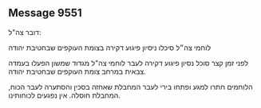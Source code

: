 ## Message 9551

דובר צה"ל:

לוחמי צה״ל סיכלו ניסיון פיגוע דקירה בצומת העוקפים שבחטיבת יהודה

לפני זמן קצר סוכל נסיון פיגוע דקירה לעבר לוחמי צה"ל מגדוד שמשון הפעלו בעמדה צבאית במרחב צומת העוקפים שבחטיבת יהודה.

הלוחמים חתרו למגע ופתחו בירי לעבר המחבלת שאחזה בסכין והסתערה לעבר הכוח, המחבלת חוסלה. אין נפגעים לכוחותינו.


